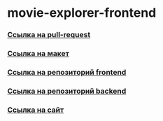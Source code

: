 
# movie-explorer-frontend

### [Ссылка на pull-request](https://github.com/Kripns/movies-explorer-frontend/pull/3)
 
### [Ссылка на макет](https://disk.yandex.ru/d/q8Env4k-3O-vkQ)

### [Ссылка на репозиторий frontend](https://github.com/Kripns/movies-explorer-frontend)

### [Ссылка на репозиторий backend](https://github.com/Kripns/movies-explorer-api)

### [Ссылка на сайт](https://movieexp.nomoredomains.work)
